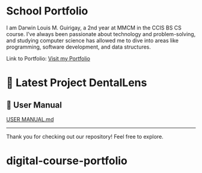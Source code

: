 # School Portfolio
I am Darwin Louis M. Guirigay, a 2nd year at MMCM in the CCIS BS CS course. I’ve always been passionate about technology and problem-solving, and studying computer science has allowed me to dive into areas like programming, software development, and data structures.

Link to Portfolio:
[Visit my Portfolio](https://sites.google.com/view/dlguirigayportfolio/projects-and-certifications)

# 🦷 Latest Project DentalLens
## 📗 User Manual 
[USER MANUAL.md](./UserManual.md)

---
Thank you for checking out our repository! Feel free to explore.
# digital-course-portfolio


